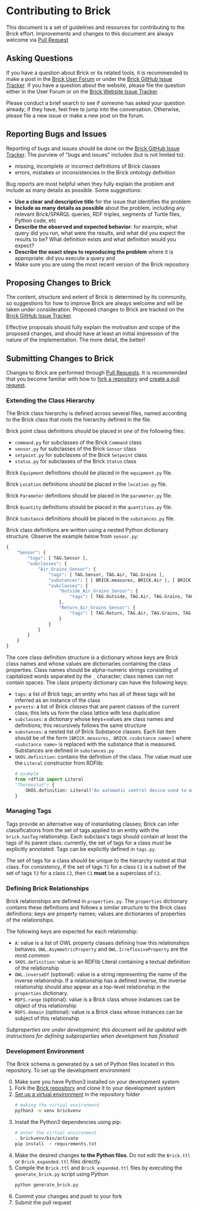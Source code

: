 # Contributing to Brick

This document is a set of guidelines and resources for contributing to the Brick effort.
Improvements and changes to this document are always welcome via [Pull Request](https://github.com/BrickSchema/Brick/pulls)

## Asking Questions

If you have a question about Brick or its related tools, it is recommended to make a post in the [Brick User Forum](https://groups.google.com/forum/#!forum/brickschema) or under the [Brick GitHub Issue Tracker](https://github.com/BrickSchema/Brick/issues). If you have a question about the website, please file the question either in the User Forum or on the [Brick Website Issue Tracker](https://github.com/BrickSchema/Brick/issues).

Please conduct a brief search to see if someone has asked your question already; if they have, feel free to jump into the conversation. Otherwise, please file a new issue or make a new post on the forum.

## Reporting Bugs and Issues

Reporting of bugs and issues should be done on the [Brick GitHub Issue Tracker](https://github.com/BrickSchema/Brick/issues). The purview of "bugs and issues" includes (but is not limited to):

- missing, incomplete or incorrect definitions of Brick classes
- errors, mistakes or inconsistencies in the Brick ontology definition

Bug reports are most helpful when they fully explain the problem and include as many details as possible.
Some suggestions:

- **Use a clear and descriptive title** for the issue that identifies the problem
- **Include as many details as possible** about the problem, including any relevant Brick/SPARQL queries, RDF triples, segments of Turtle files, Python code, etc
- **Describe the observed and expected behavior**: for example, what query did you run, what were the results, and what did you expect the results to be? What definition exists and what definition would you expect?
- **Describe the exact steps to reproducing the problem** where it is appropriate: did you execute a query and
- Make sure you are using the most recent version of the Brick repository

## Proposing Changes to Brick

The content, structure and extent of Brick is determined by its community, so suggestions for how to improve Brick are always welcome and will be taken under consideration.
Proposed changes to Brick are tracked on the [Brick GitHub Issue Tracker](https://github.com/BrickSchema/Brick/issues).

Effective proposals should fully explain the motivation and scope of the proposed changes, and should have at least an initial impression of the nature of the implementation.
The more detail, the better!

## Submitting Changes to Brick

Changes to Brick are performed through [Pull Requests](https://github.com/BrickSchema/Brick/pulls).
It is recommended that you become familiar with how to [fork a repository](https://help.github.com/en/articles/fork-a-repo) and [create a pull request](https://help.github.com/en/articles/creating-a-pull-request-from-a-fork).

### Extending the Class Hierarchy

The Brick class hierarchy is defined across several files, named according to the Brick class that roots the hierarchy defined in the file.

Brick point class definitions should be placed in one of the following files:
- `command.py` for subclasses of the Brick `Command` class
- `sensor.py` for subclasses of the Brick `Sensor` class
- `setpoint.py` for subclasses of the Brick `Setpoint` class
- `status.py` for subclasses of the Brick `Status` class

Brick `Equipment` definitions should be placed in the `equipment.py` file.

Brick `Location` definitions should be placed in the `location.py` file.

Brick `Parameter` definitions should be placed in the `parameter.py` file.

Brick `Quantity` definitions should be placed in the `quantities.py` file.

Brick `Substance` definitions should be placed in the `substances.py` file.

Brick class definitions are written using a nested Python dictionary structure.
Observe the example below from `sensor.py`:

```python
{
    "Sensor": {
        "tags": [ TAG.Sensor ],
        "subclasses": {
            "Air_Grains_Sensor": {
                "tags": [ TAG.Sensor, TAG.Air, TAG.Grains ],
                "substances": [ [ BRICK.measures, BRICK.Air ], [ BRICK.measures, BRICK.Grains ], ],
                "subclasses": {
                    "Outside_Air_Grains_Sensor": {
                        "tags": [ TAG.Outside, TAG.Air, TAG.Grains, TAG.Sensor ],
                    },
                    "Return_Air_Grains_Sensor": {
                        "tags": [ TAG.Return, TAG.Air, TAG.Grains, TAG.Sensor ],
                    }
                }
            }
        }
    }
}
```

The core class definition structure is a dictionary whose keys are Brick class names and whose values are dictionaries containing the class properties.
Class names should be alpha-numeric strings consisting of capitalized words separated by the `_` character; class names can not contain spaces.
The class property dictionary can have the following keys:

- `tags`: a list of Brick tags; an entity who has all of these tags will be inferred as an instance of the class
- `parents`: a list of Brick *classes* that are parent classes of the current class; this lets us form the class lattice with less duplication
- `subclasses`: a dictionary whose keys+values are class names and definitions; this recursively follows the same structure
- `substances`: a nested list of Brick Substance classes. Each list item should be of the form `[BRICK.measures, BRICK.<substance name>]` where `<substance name>` is replaced with the substance that is measured. Substances are defined in `substances.py`
- `SKOS.definition`: contains the definition of the class. The value must use the `Literal` constructor from RDFlib:
    ```python
    # example
    from rdflib import Literal
    "Thermostat": {
        SKOS.definition: Literal("An automatic control device used to maintain temperature at a fixed or adjustable setpoint."),
    }
    ```

### Managing Tags

Tags provide an alternative way of instantiating classes; Brick can infer classifications from the set of tags applied to an entity with the `brick.hasTag` relationship.
Each subclass's tags should contain *at least* the tags of its parent class; currently, the set of tags for a class must be explicitly annotated.
Tags can be explicitly defined in `tags.py`.

The set of tags for a class should be unique to the hierarchy rooted at that class.
For consistency, if the set of tags `T1` for a class `C1` is a subset of the set of tags `T2` for a class `C2`, then `C1` **must** be a superclass of `C2`.

### Defining Brick Relationships

Brick relationships are defined in `properties.py`.
The `properties` dictionary contains these definitions and follows a similar structure to the Brick class definitions: keys are property names; values are dictionaries of properties of the relationships.

The following keys are expected for each relationship:

- `A`: value is a list of OWL property classes defining how this relationships behaves. `OWL.AsymmetricProperty` and `OWL.IrreflexiveProperty` are the most common
- `SKOS.definition`: value is an RDFlib Literal containing a textual definition of the relationship
- `OWL.inverseOf` (optional): value is a string representing the name of the inverse relationship. If a relationship has a defined inverse, the inverse relationship should also appear as a top-level relationship in the `properties` dictionary.
- `RDFS.range` (optional): value is a Brick class whose instances can be object of this relationship
- `RDFS.domain` (optional): value is a Brick class whose instances can be subject of this relationship

*Subproperties are under development; this document will be updated with instructions for defining subproperties when development has finished*

### Development Environment

The Brick schema is generated by a set of Python files located in this repository.
To set up the development environment

0. Make sure you have Python3 installed on your development system
1. Fork the [Brick repository](https://github.com/BrickSchema/Brick) and clone it to your development system
2. [Set up a virtual environment](https://docs.python.org/3/library/venv.html) in the repository folder
    ```bash
    # making the virtual environment
    python3 -m venv brickvenv
    ```
3. Install the Python3 dependencies using pip:
    ```bash
    # enter the virtual environment
    . brickvenv/bin/activate
    pip install -r requirements.txt
    ```
4. Make the desired changes **to the Python files**. Do not edit the `Brick.ttl` or `Brick_expanded.ttl` files directly.
5. Compile the `Brick.ttl` and `Brick_expanded.ttl` files by executing the `generate_brick.py` script using Python
    ```bash
    python generate_brick.py
    ```
6. Commit your changes and push to your fork
7. Submit the pull request
